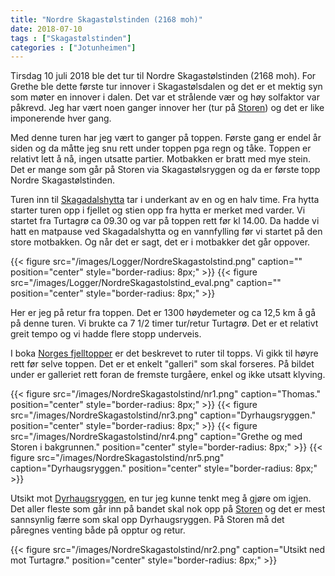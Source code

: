 ```yaml
---
title: "Nordre Skagastølstinden (2168 moh)"
date: 2018-07-10
tags : ["Skagastølstinden"]
categories : ["Jotunheimen"]
---
```

Tirsdag 10 juli 2018 ble det tur til Nordre Skagastølstinden (2168 moh). For Grethe ble dette første tur innover i Skagastølsdalen og det er et mektig syn som møter en innover i dalen. Det var et strålende vær og høy solfaktor var påkrevd. Jeg har vært noen ganger innover her (tur på [Storen](/post/storen/)) og det er like imponerende hver gang.

Med denne turen har jeg vært to ganger på toppen. Første gang er endel år siden og da måtte jeg snu rett under toppen pga regn og tåke. Toppen er relativt lett å nå, ingen utsatte partier. Motbakken er bratt med mye stein. Det er mange som går på Storen via Skagastølsryggen og da er første topp Nordre Skagastølstinden.

Turen inn til [Skagadalshytta](https://no.wikipedia.org/wiki/Skagadalshytta) tar i underkant av en og en halv time. Fra hytta starter turen opp i fjellet og stien opp fra hytta er merket med varder. Vi startet fra Turtagrø ca 09.30 og var på toppen rett før kl 14.00. Da hadde vi hatt en matpause ved Skagadalshytta og en vannfylling før vi startet på den store motbakken. Og når det er sagt, det er i motbakker det går oppover.

{{< figure src="/images/Logger/NordreSkagastolstind.png" caption="" position="center" style="border-radius: 8px;" >}}
{{< figure src="/images/Logger/NordreSkagastolstind_eval.png" caption="" position="center" style="border-radius: 8px;" >}}

Her er jeg på retur fra toppen. Det er 1300 høydemeter og ca 12,5 km å gå på denne turen. Vi brukte ca 7 1/2 timer tur/retur Turtagrø. Det er et relativt greit tempo og vi hadde flere stopp underveis.

I boka [Norges fjelltopper](http://glittertindforlag.no/) er det beskrevet to ruter til topps. Vi gikk til høyre rett før selve toppen. Det er et enkelt "galleri" som skal forseres. På bildet under er galleriet rett foran de fremste turgåere, enkel og ikke utsatt klyving.

{{< figure src="/images/NordreSkagastolstind/nr1.png" caption="Thomas." position="center" style="border-radius: 8px;" >}}
{{< figure src="/images/NordreSkagastolstind/nr3.png" caption="Dyrhaugsryggen." position="center" style="border-radius: 8px;" >}}
{{< figure src="/images/NordreSkagastolstind/nr4.png" caption="Grethe og med Storen i bakgrunnen." position="center" style="border-radius: 8px;" >}}
{{< figure src="/images/NordreSkagastolstind/nr5.png" caption="Dyrhaugsryggen." position="center" style="border-radius: 8px;" >}}


Utsikt mot [Dyrhaugsryggen](/post/dyrhaugsryggen/), en tur jeg kunne tenkt meg å gjøre om igjen. Det aller fleste som går inn på bandet skal nok opp på [Storen](/post/storen/) og det er mest sannsynlig færre som skal opp Dyrhaugsryggen. På Storen må det påregnes venting både på opptur og retur.

{{< figure src="/images/NordreSkagastolstind/nr2.png" caption="Utsikt ned mot Turtagrø." position="center" style="border-radius: 8px;" >}}

